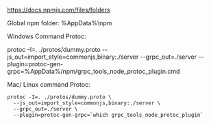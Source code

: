



https://docs.npmjs.com/files/folders

Global npm folder: %AppData%\npm

Windows Command Protoc:

protoc -I=. ./protos/dummy.proto --js_out=import_style=commonjs,binary:./server --grpc_out=./server --plugin=protoc-gen-grpc=%AppData%/npm/grpc_tools_node_protoc_plugin.cmd


Mac/ Linux command Protoc:

    protoc -I=. ./protos/dummy.proto \
      --js_out=import_style=commonjs,binary:./server \
      --grpc_out=./server \
      --plugin=protoc-gen-grpc=`which grpc_tools_node_protoc_plugin`


